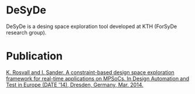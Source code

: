 # DeSyDe

DeSyDe is a desing space exploration tool developed at KTH (ForSyDe research group).


# Publication
[K. Rosvall and I. Sander. A constraint-based design space exploration framework for real-time applications on MPSoCs. In Design Automation and Test in Europe (DATE '14), Dresden, Germany, Mar. 2014.](http://dx.doi.org/10.7873/DATE.2014.339)


